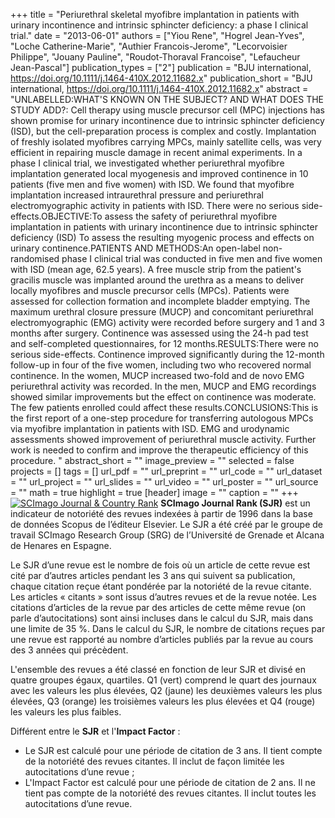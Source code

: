 +++
title = "Periurethral skeletal myofibre implantation in patients with urinary incontinence and intrinsic sphincter deficiency: a phase I clinical trial."
date = "2013-06-01"
authors = ["Yiou Rene", "Hogrel Jean-Yves", "Loche Catherine-Marie", "Authier Francois-Jerome", "Lecorvoisier Philippe", "Jouany Pauline", "Roudot-Thoraval Francoise", "Lefaucheur Jean-Pascal"]
publication_types = ["2"]
publication = "BJU international, https://doi.org/10.1111/j.1464-410X.2012.11682.x"
publication_short = "BJU international, https://doi.org/10.1111/j.1464-410X.2012.11682.x"
abstract = "UNLABELLED:WHAT'S KNOWN ON THE SUBJECT? AND WHAT DOES THE STUDY ADD?: Cell therapy using muscle precursor cell (MPC) injections has shown promise for urinary incontinence due to intrinsic sphincter deficiency (ISD), but the cell-preparation process is complex and costly. Implantation of freshly isolated myofibres carrying MPCs, mainly satellite cells, was very efficient in repairing muscle damage in recent animal experiments. In a phase I clinical trial, we investigated whether periurethral myofibre implantation generated local myogenesis and improved continence in 10 patients (five men and five women) with ISD. We found that myofibre implantation increased intraurethral pressure and periurethral electromyographic activity in patients with ISD. There were no serious side-effects.OBJECTIVE:To assess the safety of periurethral myofibre implantation in patients with urinary incontinence due to intrinsic sphincter deficiency (ISD) To assess the resulting myogenic process and effects on urinary continence.PATIENTS AND METHODS:An open-label non-randomised phase I clinical trial was conducted in five men and five women with ISD (mean age, 62.5 years). A free muscle strip from the patient's gracilis muscle was implanted around the urethra as a means to deliver locally myofibres and muscle precursor cells (MPCs). Patients were assessed for collection formation and incomplete bladder emptying. The maximum urethral closure pressure (MUCP) and concomitant periurethral electromyographic (EMG) activity were recorded before surgery and 1 and 3 months after surgery. Continence was assessed using the 24-h pad test and self-completed questionnaires, for 12 months.RESULTS:There were no serious side-effects. Continence improved significantly during the 12-month follow-up in four of the five women, including two who recovered normal continence. In the women, MUCP increased two-fold and de novo EMG periurethral activity was recorded. In the men, MUCP and EMG recordings showed similar improvements but the effect on continence was moderate. The few patients enrolled could affect these results.CONCLUSIONS:This is the first report of a one-step procedure for transferring autologous MPCs via myofibre implantation in patients with ISD. EMG and urodynamic assessments showed improvement of periurethral muscle activity. Further work is needed to confirm and improve the therapeutic efficiency of this procedure. "
abstract_short = ""
image_preview = ""
selected = false
projects = []
tags = []
url_pdf = ""
url_preprint = ""
url_code = ""
url_dataset = ""
url_project = ""
url_slides = ""
url_video = ""
url_poster = ""
url_source = ""
math = true
highlight = true
[header]
image = ""
caption = ""
+++
<a href="https://www.scimagojr.com/journalsearch.php?q=19393&amp;tip=sid&amp;exact=no" title="SCImago Journal &amp; Country Rank"><img border="0" src="https://www.scimagojr.com/journal_img.php?id=19393" alt="SCImago Journal &amp; Country Rank"  /></a>
**SCImago Journal Rank (SJR)** est un indicateur de notoriété des revues indexées à partir de 1996 dans la base de données Scopus de l’éditeur Elsevier. Le SJR a été créé par le groupe de travail SCImago Research Group (SRG) de l’Université de Grenade et Alcana de Henares en Espagne.  
  
Le SJR d’une revue est le nombre de fois où un article de cette revue est cité par d’autres articles pendant les 3 ans qui suivent sa publication, chaque citation reçue étant pondérée par la notoriété de la revue citante. Les articles « citants » sont issus d’autres revues et de la revue notée. Les citations d’articles de la revue par des articles de cette même revue (on parle d’autocitations) sont ainsi incluses dans le calcul du SJR, mais dans une limite de 35 %. Dans le calcul du SJR, le nombre de citations reçues par une revue est rapporté au nombre d’articles publiés par la revue au cours des 3 années qui précèdent.  
  
L'ensemble des revues a été classé en fonction de leur SJR et divisé en quatre groupes égaux, quartiles. Q1 (vert) comprend le quart des journaux avec les valeurs les plus élevées, Q2 (jaune) les deuxièmes valeurs les plus élevées, Q3 (orange) les troisièmes valeurs les plus élevées et Q4 (rouge) les valeurs les plus faibles.  
  
Différent entre le **SJR** et l'**Impact Factor** :  
- Le SJR est calculé pour une période de citation de 3 ans. Il tient compte de la notoriété des revues citantes. Il inclut de façon limitée les autocitations d’une revue ;  
- L'Impact Factor est calculé pour une période de citation de 2 ans. Il ne tient pas compte de la notoriété des revues citantes. Il inclut toutes les autocitations d’une revue.
